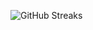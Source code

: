 ![GitHub Streaks](https://github-streaks-mqc9.onrender.com/streak/happilli/image?theme=midnight&cache_bust=1743443545&lang=ja)
